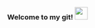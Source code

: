 ### Welcome to my git! <img src="https://raw.githubusercontent.com/MartinHeinz/MartinHeinz/master/wave.gif" width="30px">
